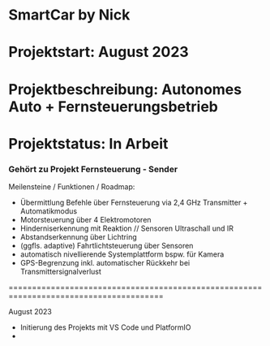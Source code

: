 # SmartCar by Nick

# Projektstart: August 2023
# Projektbeschreibung: Autonomes Auto + Fernsteuerungsbetrieb
# Projektstatus: In Arbeit
### Gehört zu Projekt Fernsteuerung - Sender ###

Meilensteine / Funktionen / Roadmap:
- Übermittlung Befehle über Fernsteuerung via 2,4 GHz Transmitter + Automatikmodus
- Motorsteuerung über 4 Elektromotoren
- Hinderniserkennung mit Reaktion // Sensoren Ultraschall und IR
- Abstandserkennung über Lichtring
- (ggfls. adaptive) Fahrtlichtsteuerung über Sensoren
- automatisch nivellierende Systemplattform bspw. für Kamera
- GPS-Begrenzung inkl. automatischer Rückkehr bei Transmittersignalverlust

=======================================================================================

August 2023
- Initierung des Projekts mit VS Code und PlatformIO
- 

